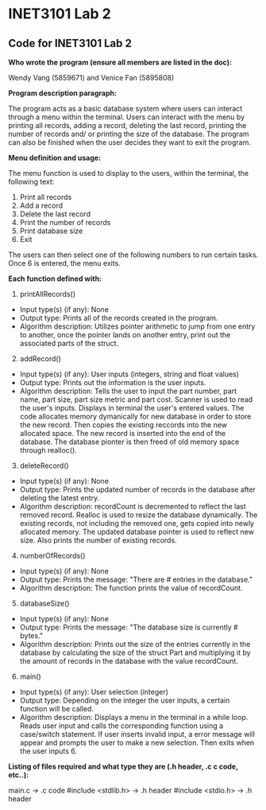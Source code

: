 # INET3101 Lab 2

## Code for INET3101 Lab 2

**Who wrote the program (ensure all members are listed in the doc):**

Wendy Vang (5859671) and Venice Fan (5895808)

**Program description paragraph:**

The program acts as a basic database system where users can interact through a menu within the terminal. Users can interact with the menu by printing all records, adding a record, deleting the last record, printing the number of records and/ or printing the size of the database. The program can also be finished when the user decides they want to exit the program.

**Menu definition and usage:**

The menu function is used to display to the users, within the terminal, the following text:
1. Print all records
2. Add a record
3. Delete the last record
4. Print the number of records
5. Print database size
6. Exit

The users can then select one of the following numbers to run certain tasks. Once 6 is entered, the menu exits.

**Each function defined with:**

1. printAllRecords()
- Input type(s) (if any):
None
- Output type:
Prints all of the records created in the program.
- Algorithm description:
Utilizes pointer arithmetic to jump from one entry to another, once the pointer lands on another entry, print out the associated parts of the struct.

2. addRecord()
- Input type(s) (if any):
User inputs (integers, string and float values)
- Output type:
Prints out the information is the user inputs.
- Algorithm description:
Tells the user to input the part number, part name, part size, part size metric and part cost. Scanner is used to read the user's inputs. Displays in terminal the user's entered values. The code allocates memory dymanically for new database in order to store the new record. Then copies the existing reccords into the new allocated space. The new record is inserted into the end of the database. The database pionter is then freed of old memory space through realloc(). 

3. deleteRecord()
- Input type(s) (if any):
None
- Output type:
Prints the updated number of records in the database after deleting the latest entry.
- Algorithm description: 
recordCount is decremented to reflect the last removed record. Realloc is used to resize the database dynamically. The existing records, not including the removed one, gets copied into newly allocated memory. The updated database pointer is used to reflect new size. Also prints the number of existing records.

4. numberOfRecords()
- Input type(s) (if any):
None
- Output type: 
Prints the message: "There are # entries in the database."
- Algorithm description: 
The function prints the value of recordCount.

5. databaseSize()
- Input type(s) (if any):
None
- Output type:
Prints the message: "The database size is currently # bytes."
- Algorithm description: 
Prints out the size of the entries currently in the database by calculating the size of the struct Part and multiplying it by the amount of records in the database with the value recordCount.

6. main()
- Input type(s) (if any):
User selection (integer)
- Output type:
Depending on the integer the user inputs, a certain function will be called.
- Algorithm description:
Displays a menu in the terminal in a while loop. Reads user input and calls the corresponding function using a case/switch statement. If user inserts invalid input, a error message will appear and prompts the user to make a new selection. Then exits when the user inputs 6.

**Listing of files required and what type they are (.h header, .c c code, etc..):**

main.c -> .c code
#include <stdlib.h> -> .h header
#include <stdio.h> -> .h header